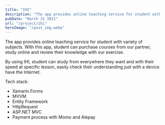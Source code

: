 ```yaml
---
title: "IHI"
description: "The app provides online teaching service for student with variety of subjects. With this app, student can purchase courses from our partner, study online and review their knowledge with our exercise. By using IHI, student can study from everywhere they want and with their speed at specific lesson, easily check their understanding just with a device have the Internet."
pubDate: "March 31 2021"
url: "/project/ihi"
heroImage: "/post_img.webp"
---
```


The app provides online teaching service for student with variety of subjects.
With this app, student can purchase courses from our partner, study online and
review their knowledge with our exercise.

By using IHI, student can study from everywhere they want and with their speed at
specific lesson, easily check their understanding just with a device have the Internet.

Tech stack:

- Xamarin.Forms
- MVVM
- Entity Framework
- HttpRequest
- ASP.NET MVC
- Payment process with Momo and Alepay
